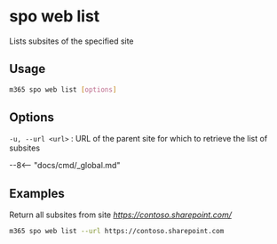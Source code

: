 # spo web list

Lists subsites of the specified site

## Usage

```sh
m365 spo web list [options]
```

## Options

`-u, --url <url>`
: URL of the parent site for which to retrieve the list of subsites

--8<-- "docs/cmd/_global.md"

## Examples

Return all subsites from site _https://contoso.sharepoint.com/_

```sh
m365 spo web list --url https://contoso.sharepoint.com
```
